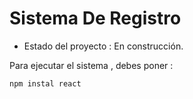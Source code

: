 <h1>Sistema De Registro</h1>

- Estado del proyecto : En construcción.

Para ejecutar el sistema , debes poner : 


```npm instal react``` 
